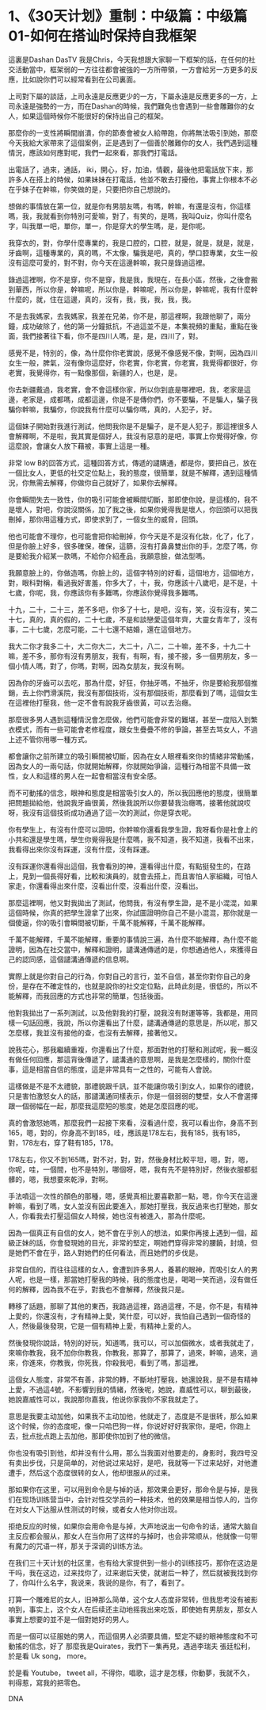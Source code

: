 # 1、《30天计划》重制：中级篇：中级篇01-如何在搭讪时保持自我框架

這裏是Dashan DasTV 我是Chris，今天我想跟大家聊一下框架的話，在任何的社交活動當中，框架弱的一方往往都會被強的一方所帶領，一方會給另一方更多的反應，比如說你們可以經常看到在公司裏面。

上司對下屬的談話，上司永遠是反應更少的一方，下屬永遠是反應更多的一方，上司永遠是強勢的一方，而在Dashan的時候，我們難免也會遇到一些會雕難你的女人，如果這個時候你不能很好的保持出自己的框架。

那麼你的一支性將瞬間崩潰，你的節奏會被女人給帶跑，你將無法吸引到她，那麼今天我給大家帶來了這個案例，正是遇到了一個善於雕難你的女人，我們遇到這種情況，應該如何應對呢，我們一起來看，那我們打電話。

出電話了，過來，通話， iki，開心，好，加油，情觀，最後他把電話放下來，那許多人在搭上的時候，如果妹妹在打電話，他並不敢去打擾他，事實上你根本不必在乎妹子在幹嘛，你笑做的是，只要把你自己想說的。

想做的事情放在第一位，就是你有男朋友嗎，有嗎，幹嘛，有還是沒有，你這樣嗎，我，我就看到你特別可愛嘛，對了，有笑的，是嗎，我叫Quiz，你叫什麼名字，叫我單一吧，單你，單一，你是穿大的學生嗎，是，是你呢。

我穿衣的，對，你學什麼專業的，我是口腔的，口腔，就是，就是，就是，就是，牙齒啊，這種專業的，真的嗎，不太像，騙我是吧，真的，學口腔專業，女生一般沒有這麼可愛的，對不對，你今天在這邊幹嘛，我只是錄過這裡。

錄過這裡啊，你不是穿，你不是穿，我是我，我現在，在長小區，然後，之後會搬到華西，所以你是，幹嘛呢，所以你是，幹嘛呢，所以你是，幹嘛呢，我有什麼幹什麼的，就，住在這邊，真的，沒有，我，我，我，我，我。

不是去我媽家，去我媽家，我差在兄弟，你不是，那這裡啊，我跟他聊了，兩分鐘，成功破除了，他的第一分鐘抵抗，不過這並不是，本集視頻的重點，重點在後面，我們接著往下看，你不是四川人嗎，是，是，四川了，對。

感覺不是，特別的，像，為什麼你你老實說，感覺不像感覺不像，對啊，因為四川女生一般，脾氣，沒有像你這麼好，你老實，你老實，你老實，我覺得都很好，你老實，我覺得你，有一點像那個，新疆的人，也是，是。

你去新疆戴過，我老實，會不會這樣你家，所以你到底是哪裡吧，我，老家是這邊，老家是，成都嗎，成都這邊，你是不是傳你們，你不要騙，不是騙人，騙子我騙你幹嘛，我騙你，你說我有什麼可以騙你嗎，真的，人犯子，好。

這個妹子開始對我進行測試，他問我你是不是騙子，是不是人犯子，那這裡很多人會解釋啊，不是啦，我其實是個好人，我沒有惡意的是吧，事實上你覺得好像，你這麼說，會讓女人放下藉被，事實上這是一種。

非常 low B的回答方式，這種回答方式，傳遞的譴購通，都是你，要把自己，放在一個比女人，更低的社交定位點上，我的態度，很簡單，就是不解釋，遇到這種情況，你無需去解釋，你做你自己就好了，如果你去解釋。

你會瞬間失去一致性，你的吸引可能會被瞬間切斷，那即使你說，是這樣的，我不是壞人，對吧，你說沒關係，加了我之後，如果你覺得我是壞人，你回頭可以把我刪掉，那你用這種方式，即使求到了，一個女生的威脅，回頭。

他也可能會不理你，也可能會把你給刪掉，你今天是不是沒有化妝，化了，化了，但是你臉上好多，很多確保，確保，這篩，沒有打鼻鼻雙出你的手，怎麼了嗎，你是要給我介紹某一款嗎，不給你介紹產品，我願意臉，做法型嗎。

我願意臉上的，你做造嗎，你臉上的，這個字特別的好看，這個地方，這個地方，對，眼科對稱，看過我好害羞，你多大了，十，我，你應該十八歲吧，是不是，十七歲，你呢，我，你應該你有多難嗎，你應該你覺得我多難嗎。

十九，二十，二十三，差不多吧，你多了十七，是吧，沒有，笑，沒有沒有，笑二十七，真的，真的假的，二十七歲，不是和談戀愛這個年齊，大靈女青年了，沒有事，二十七歲，怎麼可能，二十七還不結婚，還在這個地方。

我大二你才我多二十，大二你大二，大二十，八二，二十嘛，差不多，十九二十嘛，差不多，那你有沒有男朋友，我有，有啊，有，接不接，多一個男朋友，多一個小情人嗎，對了，你嗎，對啊，因為女朋友，我沒有啊。

因為你的牙齒可以去吃，那為什麼，好狂，你抽牙嗎，不抽牙，你是要給我那個推銷，去上你們滑溪院，我沒有那個技術，沒有那個技術，那麼看到了嗎，這個女生在這裡他打壓我，他一定不會有說我牙齒很黃，可以去治癮。

那麼很多男人遇到這種情況會怎麼做，他們可能會非常的難堪，甚至一度陷入到繁衣模式，而有一些可能會老修程度，跟女生疊疊不修的爭論，甚至去骂女人，不過上述不管你用哪一種方式。

都會讓你之前所建立的吸引瞬間被切斷，因為在女人眼裡看來你的情緒非常動搖，因為女人的一兩句話，你就開始解釋，你就開始爭論，這種行為相當不具備一致性，女人和這樣的男人在一起會相當沒有安全感。

而不可動搖的信念，眼神和態度是相當吸引女人的，所以我回應他的態度，很簡單把問題拋給他，他說我牙齒很黃，然後我說所以你要替我治癮嗎，接著他就說哎呀，我沒有這個技術成功通過了這一次的測試，你是穿衣呢。

你有學生上，有沒有什麼可以證明，你幹嘛你還看我學生證，我呀看你是社會上的小共和還是學生嗎，學生你覺得我是什麼嗎，我不知道，我不知道，我看不出來，我看得出來你沒有踩運，沒有什麼，沒有踩運。

沒有踩運你還看得出這個，我會看別的神，還看得出什麼，有點挺發生的，在路上，見到一個長得好看，比較和演員的，就會去搭上，而且害怕人家組織，可怕人家走，你還看得出來什麼，沒看出什麼，沒看出什麼，沒看出。

那麼這裡啊，他又對我拋出了測試，他問我，有沒有學生證，是不是小混混，如果這個時候，你真的把學生證拿了出來，你試圖證明你自己不是小混混，那你就是一個傻逼，你的吸引會瞬間被切斷，千萬不能解釋，千萬不能解釋。

千萬不能解釋，千萬不能解釋，重要的事情說三遍，為什麼不能解釋，為什麼不能證明，因為在社交當中，解釋和證明，譴溝通傳遞的是，你想通過他人，來獲得自己的認同感，這個譴溝通傳遞的信息啊。

實際上就是你對自己的行為，你對自己的言行，並不自信，甚至你對你自己的身份，是存在不確定性的，也就是說你的社交定位點，此時此刻是，很低的，所以不能解釋，而我回應的方式也非常的簡單，包括後面。

他對我拋出了一系列測試，以及他對我的打壓，說我沒有財運等等，我都是，用同樣一句話回應，我說，所以你還看出了什麼，譴溝通傳遞的意思是，所以呢，那又怎麼樣，我並沒有接他的查，也沒有去解釋，接著他又。

說我花心，那我繼續重複，你還看出了什麼，那面對他的打壓和測試呢，我一概沒有做任何回應，那這背後傳遞了，譴溝通的意思啊，是我是怎麼樣的，關你什麼事，這是相當自信的態度，這是非常具有一之性的，可能有人會說。

這樣做是不是不太禮貌，那禮貌跟千訊，並不能讓你吸引到女人，如果你的禮貌，只是害怕激怒女人的話，那譴溝通同樣表示，你是一個弱弱的雙壁，女人不會選擇跟一個弱幅在一起，那麼我這麼短的態度，她是怎麼回應的呢。

真的會激怒她嗎，那麼我們一起接下來看，沒看過什麼，我可以看出你，身高不到165，嗯，對的，你身高不到185，哇，應該是178左右，我有185，我有185，對，178左右，穿了鞋有185，178。

178左右，你又不到165嗎，對不对，對，對，然後身材比較平坦，嗯，對，嗯，你呢，哇，一個間，也不是特別，哪個呀，嗯，我有先不是特別好，然後衣服都挺髒的，嗯，我想要來乾淨，對啊。

手法噴這一次性的顏色的那種，嗯，感覺真相比要喜歡那一點，嗯，你今天在這邊幹嘛，看到了嗎，女人並沒有因此要進入，那她打壓我，我反過來也打壓她，那女人，你看我去打壓這個女人時候，她也沒有被進入，那為什麼呢。

因為一個真正有自信的女人，她不會在乎別人的想法，如果你再接上遇到一個，超級正妹的話，你會發現她的目光，非常的堅定，啊她們穿得非常的腰饒，封燒，但是她們不會在乎，路人對她們的任何看法，而且她們的步伐是。

非常自信的，而往往這樣的女人，會遭到許多男人，養慕的眼神，而吸引女人的男人呢，也是一樣，那當她打壓我的時候，我的態度也是，喝喝一笑而過，沒有做任何的解釋，因為我不在乎，對我也不會解釋，然後我只是。

轉移了話題，那聊了其他的東西，我路過這裡，路過這裡，不是，你不是，有精神上愛的，你還沒有，才有精神上愛，笑什麼，可以好，我怕自己遇到一個奇怪的人，然後最後發現，它是一個有精神上愛，有精神上愛的人。

然後發現你說話，特別的好玩，知道嗎，我可以，可以加個微水，或者我就走了，來嘛你教我，我不加你你教我，你教我，那算了，那算了，過來，幹嘛，過來，過來，你進來，你教我，你死我，你殺我吧，看到了嗎，那這裡。

這個女人態度，非常不有善，非常的轉，不斷地打壓我，她還說我，是不是有精神上愛，不過這4號，不影響到我的情緒，然後呢，她說，嘉威性可以，聊到最後，她說嘉威性可以，我說那你嘉我，他说你家我你不家我就走了。

意思是我要主动加他，如果我不主动加他，他就走了，态度是不是很转，那么如果这个时候，你的态度呢，像一只哈巴狗一样，你说好好好我家你，是吧，你跑上去，批点批点跑上去加他，那即使你加到了他的微信。

你也没有吸引到他，却并没有什么用，那么当我面对他要走的，身影时，我四号没有卖出步伐，只是简单的，对他说过来站好，是吧，我就等一下过来站好，对他遭遭手，然后这个态度很转的女人，他却很服从的过来。

那如果你在这里，可以用到命令是与掉的话，那效果会更好，那命令是与掉，是我们在现场训练营当中，会针对性交学员的一种技术，他的效果是相当惊人的，当你在对女人下达服从性测试的时候，或者女人他对你出现。

拒绝反应的时候，如果你会用命令是与掉，大声地说出一句命令的话，通常大脑自主反应都会服从，那女人在当你用了这样的与掉时，也会非常顺从，他就像一句带有魔力的咒语一样，那关于深调的训练方法。

在我们三十天计划的社区里，也有给大家提供到一些小的训练技巧，那你在这边是干吗，我在这边，过来找你了，过来谢后天使，就谢后一种了，然后就被我找到你了，你叫什么名字，我说来，我说的是你，有了，看到了。

打算一个雕难尼的女人，旧神那么简单，这个女人态度非常转，但我思考没有被影响到，事实上，这个女人在后续还主动地摇我出来吃饭，即使她有男朋友，那女人事實上想要的並不是一個對她好的男人。

而是一個可以征服她的男人，而這個男人必須要具備，堅定不疑的眼神態度和不可動搖的信念，好了 那麼我是Quirates，我們下一集再見，遇過李瑞夫 張廷松利，於是看 Uk song， more。

於是看 Youtube， tweet all，不得你，唱歌，這才是怎樣，你動夢，我就不久，判得惹，寫我的把零色。

DNA